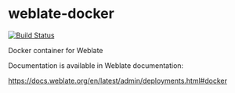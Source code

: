 # weblate-docker

[![Build Status](https://travis-ci.org/nijel/weblate-docker.svg?branch=master)](https://travis-ci.org/nijel/weblate-docker)

Docker container for Weblate

Documentation is available in Weblate documentation:

https://docs.weblate.org/en/latest/admin/deployments.html#docker
